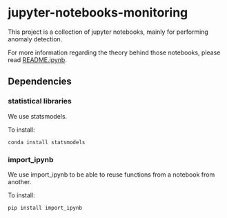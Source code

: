 # jupyter-notebooks-monitoring

This project is a collection of jupyter notebooks, mainly for performing anomaly detection.

For more information regarding the theory behind those notebooks, please read [README.ipynb](./README.ipynb).


## Dependencies

### statistical libraries

We use statsmodels.

To install:

    conda install statsmodels


### import_ipynb

We use import_ipynb to be able to reuse functions from a notebook from another.

To install:

    pip install import_ipynb
